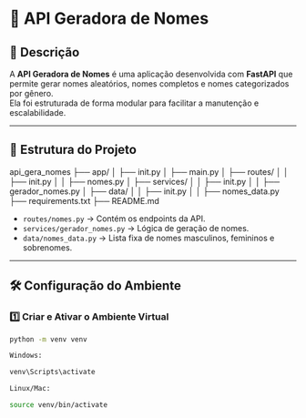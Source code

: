 # 🚀 API Geradora de Nomes

## 📌 Descrição
A **API Geradora de Nomes** é uma aplicação desenvolvida com **FastAPI** que permite gerar nomes aleatórios, nomes completos e nomes categorizados por gênero.  
Ela foi estruturada de forma modular para facilitar a manutenção e escalabilidade.

---

## 📂 Estrutura do Projeto
api_gera_nomes 
├── app/ │ 
├── init.py │ ├── main.py │ ├── routes/ │ │ ├── init.py │ │ ├── nomes.py │ ├── services/ │ │ ├── init.py │ │ ├── gerador_nomes.py │ ├── data/ │ │ ├── init.py │ │ ├── nomes_data.py ├── requirements.txt ├── README.md
- `routes/nomes.py` → Contém os endpoints da API.
- `services/gerador_nomes.py` → Lógica de geração de nomes.
- `data/nomes_data.py` → Lista fixa de nomes masculinos, femininos e sobrenomes.

---

## 🛠️ Configuração do Ambiente

### 1️⃣ Criar e Ativar o Ambiente Virtual
```bash
python -m venv venv

Windows:

venv\Scripts\activate

Linux/Mac:

source venv/bin/activate
